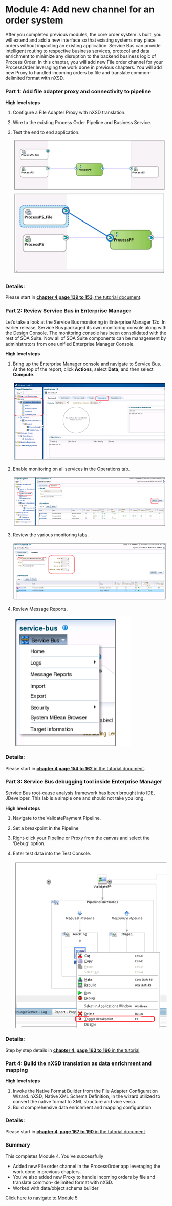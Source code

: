 # Module 4: Add new channel for an order system

After you completed previous modules, the core order system is built, you will extend and add a new interface so that existing systems may place orders without impacting an existing application. Service Bus can provide intelligent routing to respective business services, protocol and data enrichment to minimize any disruption to the backend business logic of Process Order.
In this chapter, you will add new File order channel for your ProcessOrder leveraging the work done in previous chapters. You will add new Proxy to handled incoming orders by file and translate common- delimited format with nXSD.

### **Part 1**: Add file adapter proxy and connectivity to pipeline
**High level steps** 

1. Configure a File Adapter Proxy with nXSD translation.
2. Wire to the existing Process Order Pipeline and Business Service.
3. Test the end to end application.


    ![](images/4/Chapter4-ProxyService.png)
    ![](images/4/Chapter4-Proxy2.png)

### Details: ###
Please start in <ins> **chapter 4 page 139 to 153**, the tutorial document</ins>.

### **Part 2**: Review Service Bus in Enterprise Manager

Let’s take a look at the Service Bus monitoring in Enterprise Manager 12c. In earlier release, Service Bus packaged its own monitoring console along with the Design Console. The monitoring console has been consolidated with the rest of SOA Suite. Now all of SOA Suite components can be management by administrators from one unified Enterprise Manager Console.

**High level steps**
1. Bring up the Enterprise Manager console and navigate to Service Bus. At the top of the report, click **Actions**, select **Data**, and then select **Compute**.

    ![](images/4/SB-EM-console.png)


2. Enable monitoring on all services in the Operations tab.

    ![](images/4/enable-monitor-sb.png)


3. Review the various monitoring tabs.

    ![](images/4/Monitoring-tabs.png)

4. Review Message Reports.

    ![](images/4/MessagingReport.png)

### Details: ###
Please start in <ins> **chapter 4 page 154 to 162** in the tutorial document</ins>.

### **Part 3**: Service Bus debugging tool inside Enterprise Manager

Service Bus root-cause analysis framework has been brought into IDE, JDeveloper. This lab is a simple one and should not take you long.

**High level steps**

1. Navigate to the ValidatePayment Pipeline.
2. Set a breakpoint in the Pipeline
3. Right-click your Pipeline or Proxy from the canvas and select the ‘Debug’ option.
4. Enter test data into the Test Console.

    ![](images/4/DebugginSB.png)

### Details: ###
Step by step details in <ins> **chapter 4, page 163 to 166** in the tutorial</ins>

### **Part 4**: Build the nXSD translation as data enrichment and mapping

**High level steps**

1. Invoke the Native Format Builder from the File Adapter Configuration Wizard. nXSD, Native XML Schema Definition, in the wizard utilized to convert the native format to XML structure and vice versa.
2. Build comprehensive data enrichment and mapping configuration

### Details: ###
Please start in <ins> **chapter 4, page 167 to 190** in the tutorial document</ins>.


### **Summary**

This completes Module 4. You've successfully 
- Added new File order channel in the ProcessOrder app leveraging the work done in previous chapters. 
- You've also added new Proxy to handle incoming orders by file and translate common- delimited format with nXSD.
- Worked with data/object schema builder

[Click here to navigate to Module 5](5-pack-and-ship-service-composite.md)
